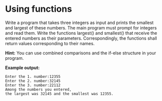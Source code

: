 # Using functions

Write a program that takes three integers as input and prints the smallest and largest of these numbers. The main program must prompt for integers and read them. Write the functions largest() and smallest() that receive the entered numbers as their parameters. Correspondingly, the functions shall return values corresponding to their names.

**Hint:**
You can use combined comparisons and the if-else structure in your program.

**Example output:**

```
Enter the 1. number:12355
Enter the 2. number:32145
Enter the 3. number:22112
Among the numbers you entered,
the largest was 32145 and the smallest was 12355.
```